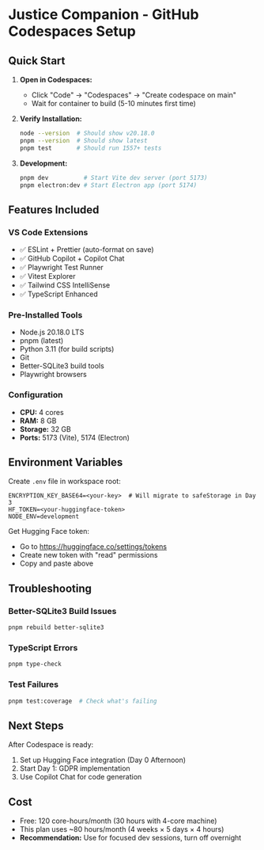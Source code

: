 # Justice Companion - GitHub Codespaces Setup

## Quick Start

1. **Open in Codespaces:**
   - Click "Code" → "Codespaces" → "Create codespace on main"
   - Wait for container to build (5-10 minutes first time)

2. **Verify Installation:**
   ```bash
   node --version  # Should show v20.18.0
   pnpm --version  # Should show latest
   pnpm test       # Should run 1557+ tests
   ```

3. **Development:**
   ```bash
   pnpm dev          # Start Vite dev server (port 5173)
   pnpm electron:dev # Start Electron app (port 5174)
   ```

## Features Included

### VS Code Extensions
- ✅ ESLint + Prettier (auto-format on save)
- ✅ GitHub Copilot + Copilot Chat
- ✅ Playwright Test Runner
- ✅ Vitest Explorer
- ✅ Tailwind CSS IntelliSense
- ✅ TypeScript Enhanced

### Pre-Installed Tools
- Node.js 20.18.0 LTS
- pnpm (latest)
- Python 3.11 (for build scripts)
- Git
- Better-SQLite3 build tools
- Playwright browsers

### Configuration
- **CPU:** 4 cores
- **RAM:** 8 GB
- **Storage:** 32 GB
- **Ports:** 5173 (Vite), 5174 (Electron)

## Environment Variables

Create `.env` file in workspace root:
```env
ENCRYPTION_KEY_BASE64=<your-key>  # Will migrate to safeStorage in Day 3
HF_TOKEN=<your-huggingface-token>
NODE_ENV=development
```

Get Hugging Face token:
- Go to https://huggingface.co/settings/tokens
- Create new token with "read" permissions
- Copy and paste above

## Troubleshooting

### Better-SQLite3 Build Issues
```bash
pnpm rebuild better-sqlite3
```

### TypeScript Errors
```bash
pnpm type-check
```

### Test Failures
```bash
pnpm test:coverage  # Check what's failing
```

## Next Steps

After Codespace is ready:
1. Set up Hugging Face integration (Day 0 Afternoon)
2. Start Day 1: GDPR implementation
3. Use Copilot Chat for code generation

## Cost

- Free: 120 core-hours/month (30 hours with 4-core machine)
- This plan uses ~80 hours/month (4 weeks × 5 days × 4 hours)
- **Recommendation:** Use for focused dev sessions, turn off overnight
